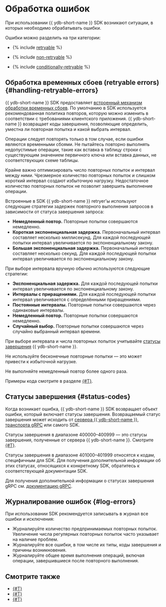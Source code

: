 # Обработка ошибок

При использовании {{ ydb-short-name }} SDK возникают ситуации, в которых необходимо обрабатывать ошибки.

Ошибки можно разделить на три категории:

* {% include [retryable](./_includes/tooltips/retryable.md) %}

* {% include [non-retryable](./_includes/tooltips/nonretryable.md) %}

* {% include [conditionally-retryable](./_includes/tooltips/condretryable.md) %}


## Обработка временных сбоев (retryable errors) {#handling-retryable-errors}

{{ ydb-short-name }} SDK предоставляет [встроенный механизм обработки временных сбоев](../../recipes/ydb-sdk/retry.md). По умолчанию в SDK используется рекомендованная политика повторов, которую можно изменить в соответствии с требованиями клиентского приложения. {{ ydb-short-name }} возвращает коды завершения, позволяющие определить, уместна ли повторная попытка и какой выбрать интервал.

Операции следует повторять только в том случае, если ошибки являются временными сбоями. Не пытайтесь повторно выполнять недопустимые операции, такие как вставка в таблицу строки с существующим значением первичного ключа или вставка данных, не соответствующих схеме таблицы.

Крайне важно оптимизировать число повторных попыток и интервал между ними. Чрезмерное количество повторных попыток и слишком короткий интервал создают избыточную нагрузку. Недостаточное количество повторных попыток не позволит завершить выполнение операции.

Встроенные в SDK {{ ydb-short-name }} retryer'ы используют следующие стратегии задержек повторного выполнения запросов в зависимости от статуса завершения запроса:

* **Немедленный повтор.** Повторные попытки совершаются немедленно.
* **Короткая экспоненциальная задержка.** Первоначальный интервал составляет несколько миллисекунд. Для каждой последующей попытки интервал увеличивается по экспоненциальному закону.
* **Большая экспоненциальная задержка.** Первоначальный интервал составляет несколько секунд. Для каждой последующей попытки интервал увеличивается по экспоненциальному закону.

При выборе интервала вручную обычно используются следующие стратегии:

* **Экспоненциальная задержка.** Для каждой последующей попытки интервал увеличивается по экспоненциальному закону.
* **Интервалы с приращениями.** Для каждой последующей попытки интервал увеличивается с определёнными приращениями.
* **Постоянные интервалы.** Повторные попытки совершаются через одинаковые интервалы.
* **Немедленный повтор.** Повторные попытки совершаются немедленно.
* **Случайный выбор.** Повторные попытки совершаются через случайно выбранный интервал времени.

При выборе интервала и числа повторных попыток учитывайте [статусы завершения](#status-codes) {{ ydb-short-name }}.

Не используйте бесконечные повторные попытки — это может привести к избыточной нагрузке.

Не выполняйте немедленный повтор более одного раза.

Примеры кода смотрите в разделе [{#T}](../../recipes/ydb-sdk/retry.md).

## Статусы завершения {#status-codes}

Когда возникает ошибка, {{ ydb-short-name }} SDK возвращает объект ошибки, который включает статусы завершения. Возвращаемый статус завершения может исходить от [сервера {{ ydb-short-name }}](./ydb-status-codes.md), [транспорта gRPC](./grpc-status-codes.md) или самого SDK.

Статусы завершения в диапазоне 400000–400999 — это статусы завершения, полученные от сервера {{ ydb-short-name }}. Смотрите [{#T}](./ydb-status-codes.md).

Статусы завершения в диапазоне 401000–401999 относятся к кодам, специфичным для SDK. Для получения дополнительной информации об этих статусах, относящихся к конкретному SDK, обратитесь к соответствующей документации SDK.

Для получения дополнительной информации о статусах завершения gRPC см. [документацию gRPC](https://grpc.io/docs/guides/status-codes/).

## Журналирование ошибок {#log-errors}

При использовании SDK рекомендуется записывать в журнал все ошибки и исключения:

* Журналируйте количество предпринимаемых повторных попыток. Увеличение числа регулярных повторных попыток часто указывает на наличие проблем.
* Журналируйте все ошибки, в том числе их типы, коды завершения и причины возникновения.
* Журналируйте общее время выполнения операций, включая операции, завершившиеся после повторного выполнения.

## Смотрите также

- [{#T}](./grpc-status-codes.md)
- [{#T}](./ydb-status-codes.md)
- [{#T}](../../faq/errors.md)
